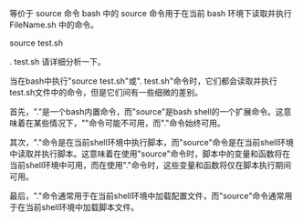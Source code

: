 等价于 source 命令
bash 中的 source 命令用于在当前 bash 环境下读取并执行 FileName.sh 中的命令。

source test.sh

. test.sh
请详细分析一下。


当在bash中执行"source test.sh"或". test.sh"命令时，它们都会读取并执行test.sh文件中的命令，但是它们间有一些细微的差别。

首先，"."是一个bash内置命令，而"source"是bash shell的一个扩展命令。这意味着在某些情况下，""命令可能不可用，而"."命令始终可用。

其次，"."命令是在当前shell环境中执行脚本，而"source"命令是在当前shell环境中读取并执行脚本。这意味着在使用"source"命令时，脚本中的变量和函数将在当前shell环境中可用，而在使用"."命令时，这些变量和函数将仅在脚本执行期间可用。

最后，"."命令通常用于在当前shell环境中加载配置文件，而"source"命令通常用于在当前shell环境中加载脚本文件。
